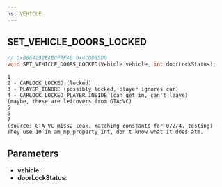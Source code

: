 ```yaml
---
ns: VEHICLE
---
```

## SET_VEHICLE_DOORS_LOCKED

```c
// 0xB664292EAECF7FA6 0x4CDD35D0
void SET_VEHICLE_DOORS_LOCKED(Vehicle vehicle, int doorLockStatus);
```

```
1   
2 - CARLOCK_LOCKED (locked)  
3 - PLAYER_IGNORE (possibly locked, player ignores car)
4 - CARLOCK_LOCKED_PLAYER_INSIDE (can get in, can't leave)  
(maybe, these are leftovers from GTA:VC)  
5   
6   
7   
(source: GTA VC miss2 leak, matching constants for 0/2/4, testing)  
They use 10 in am_mp_property_int, don't know what it does atm.  
```

## Parameters
* **vehicle**: 
* **doorLockStatus**: 

